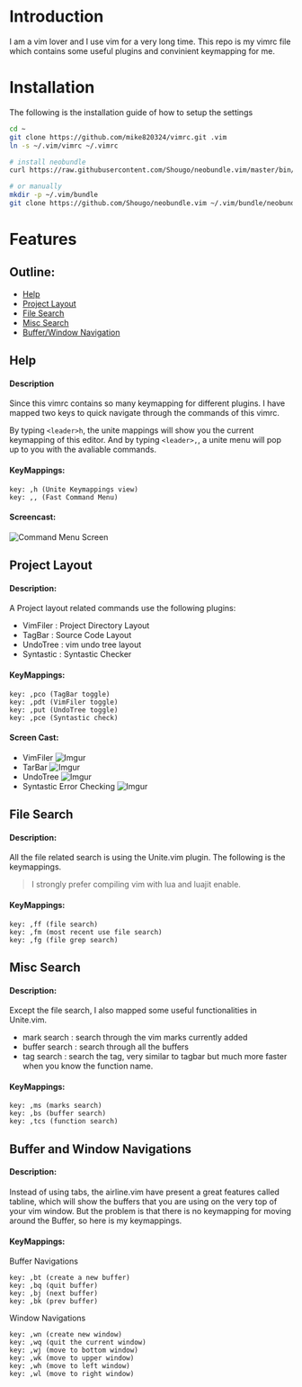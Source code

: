 # Introduction
I am a vim lover and I use vim for a very long time. This repo is my vimrc file which contains some useful plugins and convinient keymapping for me.

# Installation
The following is the installation guide of how to setup the settings
```bash
cd ~
git clone https://github.com/mike820324/vimrc.git .vim
ln -s ~/.vim/vimrc ~/.vimrc

# install neobundle
curl https://raw.githubusercontent.com/Shougo/neobundle.vim/master/bin/install.sh | sh

# or manually
mkdir -p ~/.vim/bundle
git clone https://github.com/Shougo/neobundle.vim ~/.vim/bundle/neobundle.vim
```

# Features
## Outline:
* [Help](#HelpSection)
* [Project Layout](#ProjectLayoutSection)
* [File Search](#FileSearchSection)
* [Misc Search](#MiscSearchSection)
* [Buffer/Window Navigation](#NavigationSection)
 

## <a name="HelpSection"></a> Help 
#### Description
Since this vimrc contains so many keymapping for different plugins. 
I have mapped two keys to quick navigate through the commands of this vimrc.

By typing ```<leader>h```, the unite mappings will show you the current keymapping of this editor.
And by typing ```<leader>,```, a unite menu will pop up to you with the avaliable commands.

#### KeyMappings:
```
key: ,h (Unite Keymappings view)
key: ,, (Fast Command Menu)
```
#### Screencast:
![Command Menu Screen](http://i.imgur.com/AIvpcXU.gif)

## <a name="ProjectLayoutSection"></a> Project Layout
#### Description:
A Project layout related commands use the following plugins:
* VimFiler : Project Directory Layout
* TagBar : Source Code Layout
* UndoTree : vim undo tree layout
* Syntastic : Syntastic Checker

#### KeyMappings: 
```
key: ,pco (TagBar toggle)
key: ,pdt (VimFiler toggle)
key: ,put (UndoTree toggle)
key: ,pce (Syntastic check)
```

#### Screen Cast:
- VimFiler
![Imgur](http://i.imgur.com/BGdTYkM.png)
- TarBar
![Imgur](http://i.imgur.com/gKsXEMc.png?1)
- UndoTree
![Imgur](http://i.imgur.com/TIhiOf1.png)
- Syntastic Error Checking
![Imgur](http://i.imgur.com/OjOB7lH.png)

## <a name="FileSearchSection"></a> File Search
#### Description:
All the file related search is using the Unite.vim plugin. The following is the keymappings.
>I strongly prefer compiling vim with lua and luajit enable.

#### KeyMappings:
```
key: ,ff (file search)
key: ,fm (most recent use file search)
key: ,fg (file grep search)
```

## <a name="MiscSearchSection"></a> Misc Search
#### Description:
Except the file search, I also mapped some useful functionalities in Unite.vim.
* mark search : search through the vim marks currently added
* buffer search : search through all the buffers
* tag search : search the tag, very similar to tagbar but much more faster when you know the function name.

#### KeyMappings:
```
key: ,ms (marks search)
key: ,bs (buffer search)
key: ,tcs (function search)
```

## <a name="NavigationSection"></a> Buffer and Window Navigations
#### Description:
Instead of using tabs, the airline.vim have present a great features called tabline, 
which will show the buffers that you are using on the very top of your vim window.
But the problem is that there is no keymapping for moving around the Buffer, so here is my keymappings.

#### KeyMappings:
Buffer Navigations
```
key: ,bt (create a new buffer)
key: ,bq (quit buffer)
key: ,bj (next buffer)
key: ,bk (prev buffer)
```

Window Navigations
```
key: ,wn (create new window)
key: ,wq (quit the current window)
key: ,wj (move to bottom window)
key: ,wk (move to upper window)
key: ,wh (move to left window)
key: ,wl (move to right window)
```
